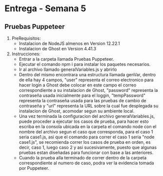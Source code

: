 # Entrega - Semana 5
## Pruebas Puppeteer
1. PreRequisitos: 
    - Instalacion de NodeJS almenos en Version 12.22.1
    - Instalacion de Ghost en Version 4.41.3
2. Instrucciones:
    - Entrar a la carpeta llamada Pruebas Puppeteer.
    - Ejecutar el comando  npm i para instalar los paquetes necesarios.
    - Ir al archivo llamado generalVariables.js y abrirlo
    - Dentro del mismo encontrara una estructura llamada genVar, dentro de ella hay 4 campos, "user" representa el correo electronico para hacer login a Ghost debe colocar en este campo el correo correspondiente a su instalacion de Ghost, "password" representa la contraseña usada inicialmente para el loggin, "tempPassword" representa la contraseña usada para las pruebas de cambio de contraseña y "url" representa la URL sobre la cual fue desplegada su instalacion de Ghost, acomodar segun su ambiente local.
    - Una vez terminada la configuracion del archivo generalVariables.js, puede proceder a ejecutar los casos de prueba, para hacer esto escriba en la consola ubicada en la carpeta el comando node con el nombre del archivo segun el caso que corresponda, para el caso 1 seria case1.js, asi que el comando para correr el caso 1 seria "node case1.js", se recomienda correr los casos de prueba en orden, es decir, caso 1, luego caso 2 y asi sucesivamente, puesto que algunas pruebas estan diseñadas para funcionar con base a las anteriores.
    - Cuando la prueba alla terminado de correr dentro de la carpeta correspondiente al numero de caso, podra ver la evidencia tomada por Puppeteer.




